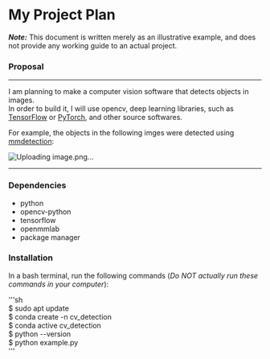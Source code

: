 # My Project Plan
***Note:*** This document is written merely as an illustrative example, and does not provide any working guide to an actual project.   

### Proposal
---
I am planning to make a computer vision software that detects objects in images.  
In order to build it, I will use opencv, deep learning libraries, such as [TensorFlow](https://www.tensorflow.org/) or [PyTorch](https://pytorch.org/), and other source softwares.

For example, the objects in the following imges were detected using [mmdetection](https://github.com/open-mmlab/mmdetection):

![Uploading image.png…](https://user-images.githubusercontent.com/12907710/137271636-56ba1cd2-b110-4812-8221-b4c120320aa9.png)




---
### Dependencies 
- python
- opencv-python
- tensorflow
- openmmlab
- package manager

### Installation
In a bash terminal, run the following commands (*Do NOT actually run these commands in your computer*):

'''sh  
$ sudo apt update  
$ conda create -n cv_detection  
$ conda active cv_detection  
$ python --version  
$ python example.py  
'''


